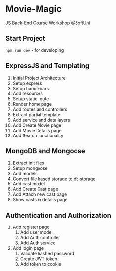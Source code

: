 # Movie-Magic
JS Back-End Course Workshop @SoftUni

## Start Project
`npm run dev` - for developing

## ExpressJS and Templating
1. Initial Project Architecture
2. Setup express
3. Setup handlebars
4. Add resources
5. Setup static route
6. Render home page
7. Add routes and controllers
8. Extract partial template
9. Add service and data layers
10. Add Create Movie page
11. Add Movie Details page
12. Add Search functionality

## MongoDB and Mongoose
1. Extract init files
2. Setup mongoose
3. Add models
4. Convert file based storage to db storage
5. Add cast model
6. Add Create Cast page
7. Add Attach new cast page
8. Show casts in details page

## Authentication and Authorization
1. Add register page
   1. Add user model
   2. Add Auth controller
   3. Add Auth service
2. Add login page
   1. Validate hashed password
   2. Create JWT token
   3. Add token to cookie
